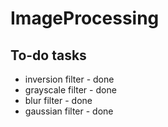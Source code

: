 # ImageProcessing
## To-do tasks
- inversion filter - done
- grayscale filter - done
- blur filter - done
- gaussian filter - done
